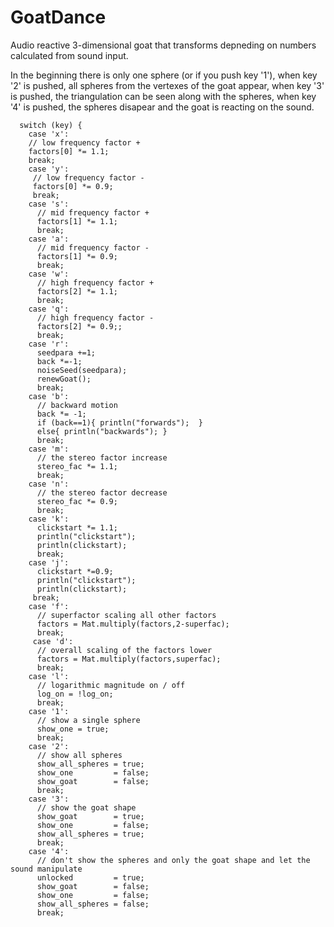 # GoatDance


Audio reactive 3-dimensional goat that transforms depneding on numbers 
calculated from sound input. 

In the beginning there is only one sphere (or if you push key '1'),
when key '2' is pushed, all spheres from the vertexes of the goat appear,
when key '3' is pushed, the triangulation can be seen along with the spheres, 
when key '4' is pushed, the spheres disapear and the goat is reacting on the sound.
```
  switch (key) {
    case 'x':
    // low frequency factor +
    factors[0] *= 1.1;
    break;
    case 'y': 
     // low frequency factor -
     factors[0] *= 0.9;
     break;
    case 's':
      // mid frequency factor +
      factors[1] *= 1.1;
      break;  
    case 'a':
      // mid frequency factor -
      factors[1] *= 0.9;
      break;
    case 'w':
      // high frequency factor +
      factors[2] *= 1.1;
      break;
    case 'q':
      // high frequency factor -
      factors[2] *= 0.9;;
      break;
    case 'r':
      seedpara +=1;
      back *=-1;
      noiseSeed(seedpara);
      renewGoat();
      break;
    case 'b':
      // backward motion
      back *= -1;
      if (back==1){ println("forwards");  }
      else{ println("backwards"); }
      break;
    case 'm':
      // the stereo factor increase
      stereo_fac *= 1.1;
      break;
    case 'n':
      // the stereo factor decrease 
      stereo_fac *= 0.9;
      break;
    case 'k':
      clickstart *= 1.1;
      println("clickstart");
      println(clickstart);
      break;
    case 'j':
      clickstart *=0.9;
      println("clickstart");
      println(clickstart);
     break;
    case 'f':
      // superfactor scaling all other factors
      factors = Mat.multiply(factors,2-superfac);
      break;
     case 'd':
      // overall scaling of the factors lower
      factors = Mat.multiply(factors,superfac);
      break;
    case 'l':
      // logarithmic magnitude on / off
      log_on = !log_on;
      break;
    case '1':
      // show a single sphere
      show_one = true;
      break;
    case '2':
      // show all spheres
      show_all_spheres = true;
      show_one         = false;
      show_goat        = false;
      break;
    case '3':
      // show the goat shape
      show_goat        = true;
      show_one         = false;
      show_all_spheres = true;
      break;
    case '4':
      // don't show the spheres and only the goat shape and let the sound manipulate
      unlocked         = true;
      show_goat        = false;
      show_one         = false;
      show_all_spheres = false;
      break;
```
